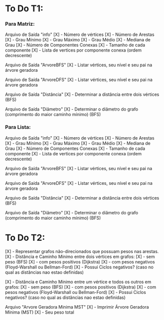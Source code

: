 # To Do T1:
### Para Matriz:

Arquivo de Saída "info"
[X] - Número de vértices
[X] - Número de Arestas
[X] - Grau Mínimo
[X] - Grau Máximo
[X] - Grau Médio
[X] - Mediana de Grau
[X] - Número de Componentes Conexas
[X] - Tamanho de cada componente
[X] - Lista de vertices por componente conexa (ordem decrescente)

Arquivo de Saída "ArvoreBFS"
[X] - Listar vértices, seu nível e seu pai na árvore geradora

Arquivo de Saída "ArvoreDFS"
[X] - Listar vértices, seu nível e seu pai na árvore geradora

Arquivo de Saída "Distância"
[X] - Determinar a distância entre dois vértices (BFS)

Arquivo de Saída "Diâmetro"
[X] - Determinar o diâmetro do grafo (comprimento do maior caminho mínimo) (BFS)

### Para Lista:

Arquivo de Saída "info"
[X] - Número de vértices
[X] - Número de Arestas
[X] - Grau Mínimo
[X] - Grau Máximo
[X] - Grau Médio
[X] - Mediana de Grau
[X] - Número de Componentes Conexas
[X] - Tamanho de cada componente
[X] - Lista de vertices por componente conexa (ordem decrescente)

Arquivo de Saída "ArvoreBFS"
[X] - Listar vértices, seu nível e seu pai na árvore geradora

Arquivo de Saída "ArvoreDFS"
[X] - Listar vértices, seu nível e seu pai na árvore geradora

Arquivo de Saída "Distância"
[X] - Determinar a distância entre dois vértices (BFS)

Arquivo de Saída "Diâmetro"
[X] - Determinar o diâmetro do grafo (comprimento do maior caminho mínimo) (BFS)



# To Do T2:


  [X] - Representar grafos não-direcionados que possuam pesos nas arestas.
  [X] - Distância e Caminho Mínimo entre dois vértices em grafos:
    [X] - sem peso (BFS)
    [X] - com pesos positivos (Dijkstra)
    [X] - com pesos negativos (Floyd-Warshall ou Bellman-Ford)
      [X] - Possui Ciclos negativos? (caso no qual as distâncias nao estao definidas)

  [X] - Distância e Caminho Mínimo entre um vértice e todos os outros em grafos:
    [X] - sem peso (BFS)
    [X] - com pesos positivos (Dijkstra)
    [X] - com pesos negativos (Floyd-Warshall ou Bellman-Ford)
      [X] - Possui Ciclos negativos? (caso no qual as distâncias nao estao definidas)

  Arquivo "Arvore Geradora Minima MST"
  [X] - Imprimir Árvore Geradora Mínima (MST)
    [X] - Seu peso total